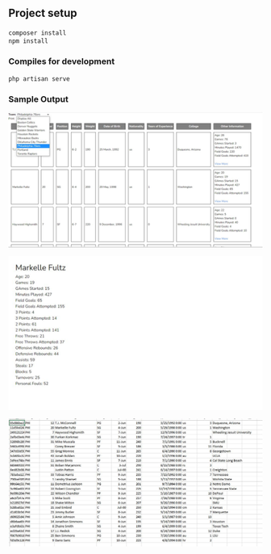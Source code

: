 ## Project setup
```
composer install
npm install
```

### Compiles for development
```
php artisan serve
```

### Sample Output
![Alt text](https://github.com/rycdesti/VIPTutorsExam/blob/46cc6305e2cfe0a87e08a0622ac40dc4a37dd9fc/sample/1.jpeg?raw=true "Optional Title")

![Alt text](https://github.com/rycdesti/VIPTutorsExam/blob/46cc6305e2cfe0a87e08a0622ac40dc4a37dd9fc/sample/2.jpeg?raw=true "Optional Title")

![Alt text](https://github.com/rycdesti/VIPTutorsExam/blob/46cc6305e2cfe0a87e08a0622ac40dc4a37dd9fc/sample/3.jpeg?raw=true "Optional Title")
